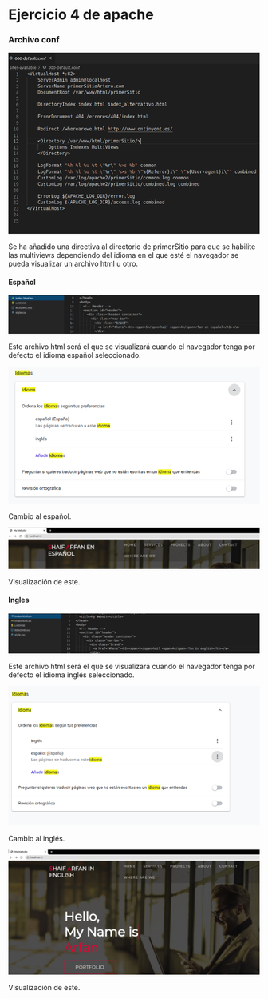 # Ejercicio 4 de apache

### Archivo conf

![](./imgs/conf.png)

Se ha añadido una directiva al directorio de primerSitio para que se habilite las multiviews dependiendo del idioma en el que esté el navegador se pueda visualizar un archivo html u otro.

#### Español

![](./imgs/esp0.png)

Este archivo html será el que se visualizará cuando el navegador tenga por defecto el idioma español seleccionado.

![](./imgs/esp1.png)

Cambio al español.

![](./imgs/esp2.png)

Visualización de este.

#### Ingles

![](./imgs/eng0.png)

Este archivo html será el que se visualizará cuando el navegador tenga por defecto el idioma inglés seleccionado.

![](./imgs/eng1.png)

Cambio al inglés.

![](./imgs/eng2.png)

Visualización de este.

